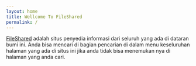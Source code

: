 ```yaml
---
layout: home
title: Wellcome To FileShared
permalink: /
---
```


[FileShared](/) adalah situs penyedia informasi dari seluruh yang ada di dataran bumi ini.
Anda bisa mencari di bagian pencarian di dalam menu keseluruhan halaman yang ada di situs ini jika anda tidak bisa menemukan nya di halaman yang anda cari.